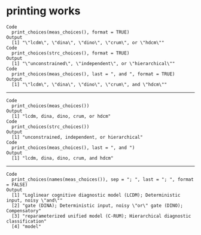 # printing works

    Code
      print_choices(meas_choices(), format = TRUE)
    Output
      [1] "\"lcdm\", \"dina\", \"dino\", \"crum\", or \"hdcm\""
    Code
      print_choices(strc_choices(), format = TRUE)
    Output
      [1] "\"unconstrained\", \"independent\", or \"hierarchical\""
    Code
      print_choices(meas_choices(), last = ", and ", format = TRUE)
    Output
      [1] "\"lcdm\", \"dina\", \"dino\", \"crum\", and \"hdcm\""

---

    Code
      print_choices(meas_choices())
    Output
      [1] "lcdm, dina, dino, crum, or hdcm"
    Code
      print_choices(strc_choices())
    Output
      [1] "unconstrained, independent, or hierarchical"
    Code
      print_choices(meas_choices(), last = ", and ")
    Output
      [1] "lcdm, dina, dino, crum, and hdcm"

---

    Code
      print_choices(names(meas_choices()), sep = "; ", last = "; ", format = FALSE)
    Output
      [1] "Loglinear cognitive diagnostic model (LCDM); Deterministic input, noisy \"and\""
      [2] "gate (DINA); Deterministic input, noisy \"or\" gate (DINO); Compensatory"       
      [3] "reparameterized unified model (C-RUM); Hierarchical diagnostic classification"  
      [4] "model"                                                                          

